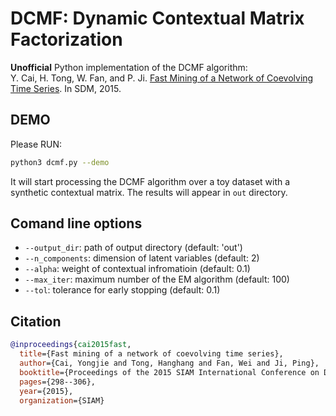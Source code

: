 # DCMF: Dynamic Contextual Matrix Factorization

**Unofficial** Python implementation of the DCMF algorithm:  
Y. Cai, H. Tong, W. Fan, and P. Ji. [Fast Mining of a Network of Coevolving Time Series](https://doi.org/10.1137/1.9781611974010.34). In SDM, 2015.  


## DEMO

Please RUN:
```sh
python3 dcmf.py --demo
```
It will start processing the DCMF algorithm over a toy dataset
with a synthetic contextual matrix. The results will appear in `out` directory.

## Comand line options

- `--output_dir`: path of output directory (default: 'out')
- `--n_components`: dimension of latent variables (default: 2)
- `--alpha`: weight of contextual infromatioin (default: 0.1)
- `--max_iter`: maximum number of the EM algorithm (default: 100)
- `--tol`: tolerance for early stopping (default: 0.1)

## Citation
```bibtex
@inproceedings{cai2015fast,
  title={Fast mining of a network of coevolving time series},
  author={Cai, Yongjie and Tong, Hanghang and Fan, Wei and Ji, Ping},
  booktitle={Proceedings of the 2015 SIAM International Conference on Data Mining},
  pages={298--306},
  year={2015},
  organization={SIAM}
```